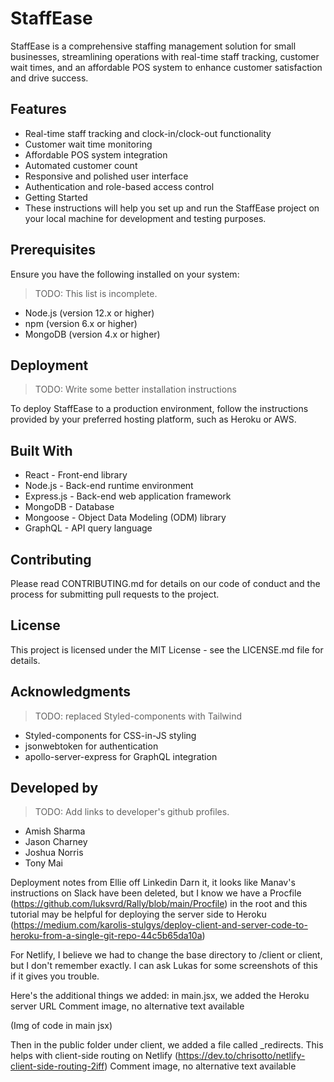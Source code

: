 # StaffEase

StaffEase is a comprehensive staffing management solution for small businesses, streamlining operations with real-time staff tracking, customer wait times, and an affordable POS system to enhance customer satisfaction and drive success.

## Features

- Real-time staff tracking and clock-in/clock-out functionality
- Customer wait time monitoring
- Affordable POS system integration
- Automated customer count
- Responsive and polished user interface
- Authentication and role-based access control
- Getting Started
- These instructions will help you set up and run the StaffEase project on your local machine for development and testing purposes.

## Prerequisites

Ensure you have the following installed on your system:

> TODO: This list is incomplete.

- Node.js (version 12.x or higher)
- npm (version 6.x or higher)
- MongoDB (version 4.x or higher)

## Deployment

> TODO: Write some better installation instructions

To deploy StaffEase to a production environment, follow the instructions provided by your preferred hosting platform, such as Heroku or AWS.

## Built With

- React - Front-end library
- Node.js - Back-end runtime environment
- Express.js - Back-end web application framework
- MongoDB - Database
- Mongoose - Object Data Modeling (ODM) library
- GraphQL - API query language

## Contributing

Please read CONTRIBUTING.md for details on our code of conduct and the process for submitting pull requests to the project.

## License

This project is licensed under the MIT License - see the LICENSE.md file for details.

## Acknowledgments

> TODO: replaced Styled-components with Tailwind

- Styled-components for CSS-in-JS styling
- jsonwebtoken for authentication
- apollo-server-express for GraphQL integration

## Developed by

> TODO: Add links to developer's github profiles.

- Amish Sharma
- Jason Charney
- Joshua Norris
- Tony Mai

Deployment notes from Ellie off Linkedin
Darn it, it looks like Manav's instructions on Slack have been deleted, but I know we have a Procfile (https://github.com/luksvrd/Rally/blob/main/Procfile) in the root and this tutorial may be helpful for deploying the server side to Heroku (https://medium.com/karolis-stulgys/deploy-client-and-server-code-to-heroku-from-a-single-git-repo-44c5b65da10a)

For Netlify, I believe we had to change the base directory to /client or client, but I don't remember exactly. I can ask Lukas for some screenshots of this if it gives you trouble.

Here's the additional things we added: in main.jsx, we added the Heroku server URL
Comment image, no alternative text available

(Img of code in main jsx)

Then in the public folder under client, we added a file called \_redirects. This helps with client-side routing on Netlify (https://dev.to/chrisotto/netlify-client-side-routing-2iff)
Comment image, no alternative text available

